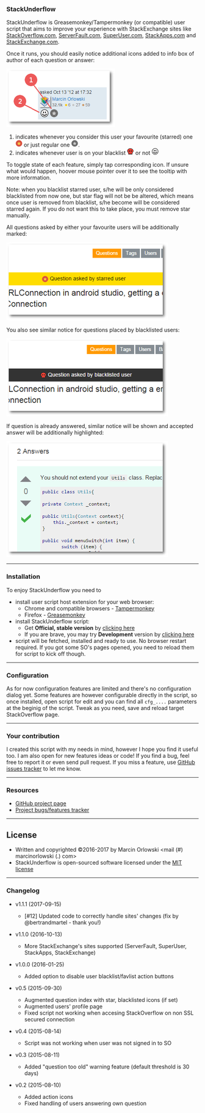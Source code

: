 ### StackUnderflow

 StackUnderflow is Greasemonkey/Tampermonkey (or compatible) user script that aims to improve your experience with StackExchange sites like [StackOverflow.com](https://StackOverflow.com), [ServerFault.com](https://ServerFault.com), [SuperUser.com](https://SuperUser.com), [StackApps.com](https://StackApps.com) and [StackExchange.com](https://StackExchange.com).

 Once it runs, you should easily notice additional icons added to info box of author of each question or answer:

![New icons](https://raw.githubusercontent.com/MarcinOrlowski/StackUnderflow/master/img/docs_icons.png)

 1. indicates whenever you consider this user your favourite (starred) one ![starred](https://raw.githubusercontent.com/MarcinOrlowski/StackUnderflow/master/img/user-favourite-on.png) or just regular one ![regular user](https://raw.githubusercontent.com/MarcinOrlowski/StackUnderflow/master/img/user-favourite-off.png).
 2. indicates whenever user is on your blacklist ![blacklisted](https://raw.githubusercontent.com/MarcinOrlowski/StackUnderflow/master/img/user-blacklisted-on.png) or not ![not blacklisted](https://raw.githubusercontent.com/MarcinOrlowski/StackUnderflow/master/img/user-blacklisted-off.png)

To toggle state of each feature, simply tap corresponding icon. If unsure what would happen, hoover mouse pointer over it to see the tooltip with more information.

Note: when you blacklist starred user, s/he will be only considered blacklisted from now one, but star flag will not be be altered, which means once user is removed from blacklist, s/he become will be considered starred again. If you do not want this to take place, you must remove star manually.

All questions asked by either your favourite users will be additionally marked:

![starred user question](https://raw.githubusercontent.com/MarcinOrlowski/StackUnderflow/master/img/docs_banner_starred_question.png)

 You also see similar notice for questions placed by blacklisted users:

![blacklisted user question](https://raw.githubusercontent.com/MarcinOrlowski/StackUnderflow/master/img/docs_banner_blacklisted_user_question.png)

 If question is already answered, similar notice will be shown and accepted answer will be additionally highlighted:

![accepted answer highlight](https://raw.githubusercontent.com/MarcinOrlowski/StackUnderflow/master/img/docs_accepted_answer.png)

--------------------------------

### Installation
 To enjoy StackUnderflow you need to

  - install user script host extension for your web browser:
    - Chrome and compatible browsers - [Tampermonkey](https://chrome.google.com/webstore/detail/tampermonkey/dhdgffkkebhmkfjojejmpbldmpobfkfo?hl=en)
    - Firefox - [Greasemonkey](https://addons.mozilla.org/en-US/firefox/addon/greasemonkey/)
  - install StackUnderflow script:
    - Get **Official, stable version** by [clicking here](https://github.com/MarcinOrlowski/StackUnderflow/raw/master/stackunderflow.user.js) 
    - If you are brave, you may try **Development** version by [clicking here](https://github.com/MarcinOrlowski/StackUnderflow/raw/dev/stackunderflow.user.js)
  - script will  be fetched, installed and ready to use. No browser restart required. If you got some SO's pages opened, you need to reload them for script to kick off though.

--------------------------------

### Configuration
 As for now configuration features are limited and there's no configuration dialog yet. Some features are however configurable directly in the script, so once installed, open script for edit and you can find all `cfg_....` parameters at the beginig of the script. Tweak as you need, save and reload target StackOverflow page.

--------------------------------

### Your contribution
I created this script with my needs in mind, however I hope you find it useful too. I am also open for new features ideas or code! If you find a bug, feel free to report it or even send pull request. If you miss a feature, use [GitHub issues tracker](https://github.com/MarcinOrlowski/StackUnderflow/issues) to let me know.

--------------------------------

### Resources
 * [GitHub project page](https://github.com/MarcinOrlowski/StackUnderflow)
 * [Project bugs/features tracker](https://github.com/MarcinOrlowski/StackUnderflow/issues)


--------------------------------

## License ##

* Written and copyrighted &copy;2016-2017 by Marcin Orlowski <mail (#) marcinorlowski (.) com>
* StackUnderflow is open-sourced software licensed under the [MIT license](http://opensource.org/licenses/MIT)

--------------------------------


### Changelog

 - v1.1.1 (2017-09-15)
   - [#12] Updated code to correctly handle sites' changes (fix by @bertrandmartel - thank you!)

 - v1.1.0 (2016-10-13)
   - More StackExchange's sites supported (ServerFault, SuperUser, StackApps, StackExchange)

 - v1.0.0 (2016-01-25)
   - Added option to disable user blacklist/favlist action buttons

 - v0.5 (2015-09-30)
   - Augmented question index with star, blacklisted icons (if set)
   - Augmented users' profile page
   - Fixed script not working when accesing StackOverflow on non SSL secured connection

 - v0.4 (2015-08-14)
   - Script was not working when user was not signed in to SO

 - v0.3 (2015-08-11)
   - Added "question too old" warning feature (default threshold is 30 days)

 - v0.2 (2015-08-10)
   - Added action icons
   - Fixed handling of users answering own question
